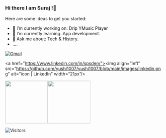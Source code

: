 ### Hi there I am Suraj !👋

Here are some ideas to get you started:

- 🔭 I’m currently working on: Drip YMusic Player
- 🌱 I’m currently learning: App development.
- 💬 Ask me about: Tech & History.
- ....

[![Gmail](https://img.shields.io/badge/Gmail-D14836?style=for-the-badge&logo=gmail&logoColor=white)](mailto:pratapsinghusuraj336@gmail.com)

<a href=”https://www.linkedin.com/in/spsden/"><img align=”left” src=”https://github.com/yushi1007/yushi1007/blob/main/images/linkedin.png" alt=”icon | LinkedIn” width=”21px”/></a>



<img height="137px" src="https://github-readme-stats.vercel.app/api?username=Spsden&hide_title=true&hide_border=true&show_icons=true&include_all_commits=true&count_private=true&line_height=21&text_color=000&icon_color=000&bg_color=0,ea6161,ffc64d,fffc4d,52fa5a&theme=graywhite" /><!-- wi*quL3fcV --><img height="137px" src="https://github-readme-stats.vercel.app/api/top-langs/?username=Spsden&hide=html&hide_title=true&hide_border=true&layout=compact&langs_count=6&exclude_repo=comp426,Redventures-Movie-Quotes&text_color=000&icon_color=fff&bg_color=0,52fa5a,4dfcff,CD1818&theme=graywhite" />


![Visitors](https://visitor-badge.glitch.me/badge?page_id=Spsden)

